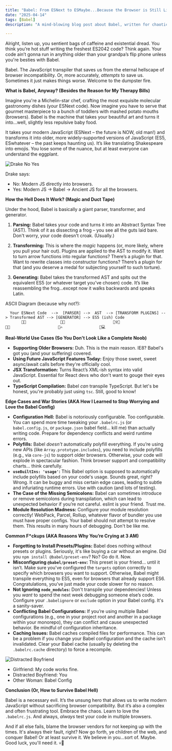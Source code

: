 ```yaml
---
title: "Babel: From ESNext to ESMaybe...Because the Browser is Still Living in 2010 💀🙏"
date: "2025-04-14"
tags: [Babel]
description: "A mind-blowing blog post about Babel, written for chaotic Gen Z engineers who are probably already regretting their career choices."

---
```


Alright, listen up, you sentient bags of caffeine and existential dread. You think you’re hot stuff writing the freshest ES2042 code? Think again. Your code ain’t gonna run in anything older than your grandpa’s flip phone unless you're besties with Babel.

Babel. The JavaScript transpiler that saves us from the eternal hellscape of browser incompatibility. Or, more accurately, *attempts* to save us. Sometimes it just makes things worse. Welcome to the dumpster fire.

**What is Babel, Anyway? (Besides the Reason for My Therapy Bills)**

Imagine you're a Michelin-star chef, crafting the most exquisite molecular gastronomy dishes (your ESNext code). Now imagine you have to serve that gourmet masterpiece to a bunch of toddlers with mashed potato mouths (browsers). Babel is the machine that takes your beautiful art and turns it into…well, slightly less repulsive baby food.

It takes your modern JavaScript (ESNext – the future is NOW, old man!) and transforms it into older, more widely-supported versions of JavaScript (ES5, ESwhatever – the past keeps haunting us).  It’s like translating Shakespeare into emojis. You lose some of the nuance, but at least everyone can understand the eggplant.

![Drake No Yes](https://i.imgflip.com/367l0q.jpg)

Drake says:
*   No: Modern JS directly into browsers.
*   Yes: Modern JS -> Babel -> Ancient JS for all the browsers.

**How the Hell Does It Work? (Magic and Duct Tape)**

Under the hood, Babel is basically a giant parser, transformer, and generator.

1.  **Parsing:** Babel takes your code and turns it into an Abstract Syntax Tree (AST). Think of it as dissecting a frog – you see all the guts laid bare.  Don't worry, your code doesn't croak. (Usually.)

2.  **Transforming:**  This is where the *magic* happens (or, more likely, where you pull your hair out).  Plugins are applied to the AST to modify it.  Want to turn arrow functions into regular functions?  There’s a plugin for that. Want to rewrite classes into constructor functions?  There’s a plugin for that (and you deserve a medal for subjecting yourself to such torture).

3.  **Generating:** Babel takes the transformed AST and spits out the equivalent ES5 (or whatever target you’ve chosen) code.  It’s like reassembling the frog…except now it walks backwards and speaks Latin.

ASCII Diagram (because why not?):

```
  Your ESNext Code  -->  [PARSER] -->  AST  --> [TRANSFORM PLUGINS] --> Transformed AST --> [GENERATOR] --> ES5 (ish) Code
       🎉✨               🐸🔪                     🧙‍♀️✨                        🐸🧟                     📜✍️                👴💻
```

**Real-World Use Cases (So You Don't Look Like a Complete Noob)**

*   **Supporting Older Browsers:**  Duh. This is the main reason. IE8?  Babel's got you (and your suffering) covered.
*   **Using Future JavaScript Features Today:**  Enjoy those sweet, sweet async/await calls before they're officially cool.
*   **JSX Transformation:**  Turns React’s XML-ish syntax into valid JavaScript.  Essential for React devs who don't want to gouge their eyes out.
*   **TypeScript Compilation:** Babel *can* transpile TypeScript.  But let's be honest, you're probably just using `tsc`. Still, good to know!

**Edge Cases and War Stories (AKA How I Learned to Stop Worrying and Love the Babel Config)**

*   **Configuration Hell:**  Babel is notoriously configurable.  Too configurable.  You can spend more time tweaking your `.babelrc.js` (or `babel.config.js`, or `package.json` babel field… kill me) than actually writing code.  Prepare for dependency conflicts and weird runtime errors.
*   **Polyfills:**  Babel *doesn't* automatically polyfill everything.  If you’re using new APIs (like `Array.prototype.includes`), you need to include polyfills (e.g., via `core-js`) to support older browsers.  Otherwise, your code will explode in spectacular fashion. Think browser support and compatibility charts... think carefully.
*   **`useBuiltIns: 'usage'`:** This Babel option is supposed to automatically include polyfills based on your code's usage. Sounds great, right? Wrong. It can be buggy and miss certain edge cases, leading to subtle and infuriating runtime errors.  Use with caution (and lots of testing).
*   **The Case of the Missing Semicolons:**  Babel can sometimes introduce or remove semicolons during transpilation, which can lead to unexpected behavior if you’re not careful.  eslint is your friend.  Trust me.
*   **Module Resolution Madness:**  Configure your module resolution correctly!  WebPack, Parcel, Rollup, whatever flavor of bundler you use must have proper configs. Your babel should not attempt to resolve them. This results in many hours of debugging. Don't be like me.

**Common F\*ckups (AKA Reasons Why You’re Crying at 3 AM)**

*   **Forgetting to Install Presets/Plugins:**  Babel does nothing without presets or plugins.  Seriously, it's like buying a car without an engine.  Did you `npm install @babel/preset-env`?  No?  Go do it. Now.
*   **Misconfiguring `@babel/preset-env`:**  This preset is your friend… until it isn’t.  Make sure you've configured the `targets` option correctly to specify which browsers you want to support.  Otherwise, Babel might transpile everything to ES5, even for browsers that already support ES6.  Congratulations, you’ve just made your code slower for no reason.
*   **Not Ignoring `node_modules`:**  Don't transpile your dependencies!  Unless you *want* to spend the next week debugging someone else’s code.  Configure your `.babelignore` or `exclude` option in your Babel config.  It's a sanity-saver.
*   **Conflicting Babel Configurations:**  If you’re using multiple Babel configurations (e.g., one in your project root and another in a package within your monorepo), they can conflict and cause unexpected behavior.  Be mindful of configuration inheritance.
*   **Caching Issues:** Babel caches compiled files for performance. This can be a problem if you change your Babel configuration and the cache isn't invalidated. Clear your Babel cache (usually by deleting the `.babelrc.cache` directory) to force a recompile.

![Distracted Boyfriend](https://i.kym-cdn.com/photos/images/newsfeed/001/245/678/4a3.jpg)

*   Girlfriend: My code works fine.
*   Distracted Boyfriend: You
*   Other Woman: Babel Config

**Conclusion (Or, How to Survive Babel Hell)**

Babel is a necessary evil. It’s the unsung hero that allows us to write modern JavaScript without sacrificing browser compatibility. But it’s also a complex and often frustrating tool. Embrace the chaos. Learn to love the `.babelrc.js`.  And always, *always* test your code in multiple browsers.

And if all else fails, blame the browser vendors for not keeping up with the times. It's always their fault, right? Now go forth, ye children of the web, and conquer Babel! Or at least survive it. We believe in you...sort of. Maybe. Good luck, you'll need it. 💀🙏

